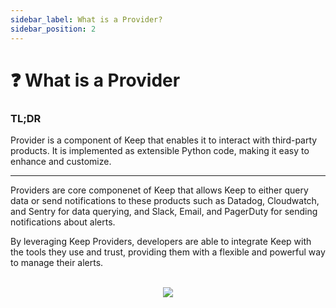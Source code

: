 ```yaml
---
sidebar_label: What is a Provider?
sidebar_position: 2
---
```


# ❓ What is a Provider


### TL;DR
Provider is a component of Keep that enables it to interact with third-party products. It is implemented as extensible Python code, making it easy to enhance and customize.

---

Providers are core componenet of Keep that allows Keep to either query data or send notifications to these products such as Datadog, Cloudwatch, and Sentry for data querying, and Slack, Email, and PagerDuty for sending notifications about alerts.

By leveraging Keep Providers, developers are able to integrate Keep with the tools they use and trust, providing them with a flexible and powerful way to manage their alerts.

<div align="center">
    <br />
    <img src="/img/providers.png" />
</div>
